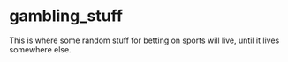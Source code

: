 # gambling_stuff

This is where some random stuff for betting on sports will live, until it lives somewhere else.

